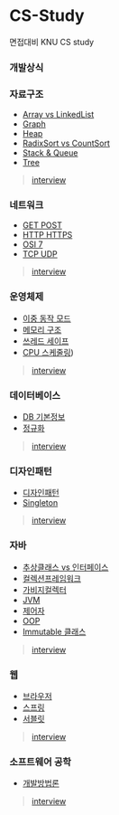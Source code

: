 # CS-Study
면접대비 KNU CS study

### 개발상식



### 자료구조

* [Array vs LinkedList](./자료구조/Array_vs_LinkedList/README.md)
* [Graph](./자료구조/Graph/README.md)
* [Heap](./자료구조/Heap/README.md)
* [RadixSort vs CountSort](./자료구조/RadixSort_vs_CountSort/README.md)
* [Stack & Queue](./자료구조/Stack_&_Queue/README.md)
* [Tree](./자료구조/Tree/README.md)

> [interview](./자료구조/interview/README.md)



### 네트워크

* [GET POST](./네트워크/GET_POST/README.md)
* [HTTP HTTPS](./네트워크/HTTP_HTTPS/README.md)
* [OSI 7](./네트워크/OSI-7/README.md)
* [TCP UDP](./네트워크/TCP_UDP/README.md)

> [interview](./네트워크/interview/README.md)



### 운영체제

* [이중 동작 모드](./운영체제/DualmodeOperation/README.md)
* [메모리 구조](./운영체제/ProcessMemoryStructure/README.md)
* [쓰레드 세이프](./운영체제/ThreadSafe/README.md)
* [CPU 스케줄링](./운영체제/CPU-Scheduling/README.md))

>  [interview](./운영체제/interview/README.md)



### 데이터베이스

* [DB 기본정보](./데이터베이스/DB-intro/README.md)
* [정규화](./데이터베이스/정규화/README.md)

> [interview](./데이터베이스/interview/README.md)



### 디자인패턴

* [디자인패턴](./디자인패턴/DesignPattern/README.md)
* [Singleton](./디자인패턴/Singleton/README.md)

> [interview](./디자인패턴/interview/README.md)



### 자바

* [추상클래스 vs 인터페이스](./자바/AbstractClass_vs_Interface/README.md)
* [컬렉션프레임워크](./자바/CollectionFramework/README.md)
* [가비지컬렉터](./자바/GarbageCollector/README.md)
* [JVM](./자바/JVM/README.md)
* [제어자](./자바/Modifier/README.md)
* [OOP](./자바/OOP/README.md)
* [Immutable 클래스](./자바/immutable%20Class)

> [interview](./자바/interview/README.md)



### 웹

* [브라우저](./웹/Browser/README.md)
* [스프링](./웹/Spring/README.md)
* [서블릿](./웹/Servlet/README.md)

> [interview](./웹/interview/README.md)



### 소프트웨어 공학

* [개발방법론](./소프트웨어공학/Methodology/README.md)

>  [interview](./소프트웨어공학/interview/README.md)